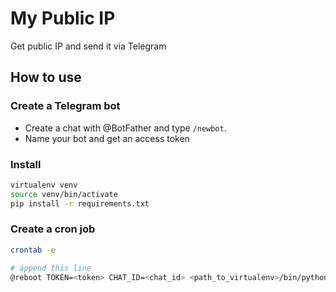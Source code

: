 # My Public IP

Get public IP and send it via Telegram

## How to use

### Create a Telegram bot

- Create a chat with @BotFather and type `/newbot`.
- Name your bot and get an access token

### Install

```bash
virtualenv venv
source venv/bin/activate
pip install -r requirements.txt
```

### Create a cron job

```bash
crontab -e

# append this line
@reboot TOKEN=<token> CHAT_ID=<chat_id> <path_to_virtualenv>/bin/python3 <path_to_local_repo>/bot.py
```

